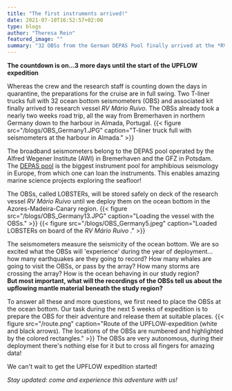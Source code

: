 ```yaml
---
title: "The first instruments arrived!"
date: 2021-07-10T16:52:57+02:00
type: blogs
author: "Theresa Rein"
featured_image: ""
summary: "32 OBSs from the German DEPAS Pool finally arrived at the *RV Mário Ruvio*. Let's get prepared for the 5 weeks of expedition! "
---
```

**The countdown is on...3 more days until the start of the UPFLOW expedition**

Whereas the crew and the research staff is counting down the days in quarantine, the preparations for the cruise are in full swing.
Two T-liner trucks full with 32 ocean bottom seismometers (OBS) and associated kit finally arrived to research vessel *RV Mário Ruivo*. The OBSs already took a nearly two weeks road trip, all the way from Bremerhaven in northern Germany down to the harbour in Almada, Portugal. {{< figure src="/blogs/OBS_Germany1.JPG" caption="T-liner truck full with seismometers at the harbour in Almada." >}}

The broadband seismometers belong to the DEPAS pool operated by the Alfred Wegener Institute (AWI) in Bremerhaven and the GFZ in Potsdam. The [DEPAS pool](https://www.awi.de/en/science/geosciences/geophysics/methods-and-tools/ocean-bottom-seismometer/depas.html) is the biggest instrument pool for amphibious seismology in Europe, from which one can loan the instruments. This enables amazing marine science projects exploring the  seafloor!

The OBSs, called LOBSTERs, will be stored safely on deck of the research vessel *RV Mário Ruivo* until we deploy them on the ocean bottom in the Azores-Madeira-Canary region. {{< figure src="/blogs/OBS_Germany13.JPG" caption="Loading the vessel with the OBSs." >}} {{< figure src="/blogs/OBS_Germany5.jpeg" caption="Loaded LOBSTERs on board of the *RV Mário Ruivo* ." >}}


The seismometers measure the seismicity of the ocean bottom. We are so excited what the OBSs will 'experience' during the year of deployment... how many earthquakes are they going to record? How many whales are going to visit the OBSs, or pass by the array? How many storms are crossing the array? How is the ocean behaving in our study region?             
**But most important, what will the recordings of the OBSs tell us about the upflowing mantle material beneath the study region?**

To answer all these and more questions, we first need to place the OBSs at the ocean bottom. Our task during the next 5 weeks of expedition is to prepare the OBS for their adventure and release them at suitable places. {{< figure src="/route.png" caption="Route of the UPFLOW-expedition (white and black arrows). The locations of the OBSs are numbered and highlighted by the colored rectangles." >}}  The OBSs are very autonomous, during their deployment there's nothing else for it but to cross all fingers for amazing data! 


We can't wait to get the UPFLOW expedition started! 

 *Stay updated: come and experience this adventure with us!*

